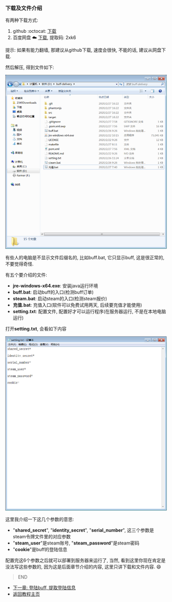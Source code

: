 ### 下载及文件介绍
有两种下载方式:
1. github :octocat: [下载](https://github.com/farmer-person/buff-delivery/archive/20.03.14.zip)
2. 百度网盘 :cloud: [下载](https://pan.baidu.com/s/1B155GRD2T0qcCsjt8u66OQ), 提取码: 2xk6

提示: 如果有能力翻墙, 那建议从github下载, 速度会很快, 不能的话, 建议从网盘下载.

然后解压, 得到文件如下:

![](https://github.com/farmer-person/pictures/blob/master/buff-delivery/1.png)

有些人的电脑是不显示文件后缀名的, 比如buff.bat, 它只显示buff, 这是很正常的, 不要觉得奇怪.

有五个要介绍的文件:
- **jre-windows-x64.exe**: 安装java运行环境
- **buff.bat**: 启动buff的入口(检测buff订单)
- **steam.bat**: 启动steam的入口(检测steam报价)
- **充值.bat**: 充值入口(软件可以免费试用两天, 后续要充值才能使用)
- **setting.txt**: 配置文件, 配置好才可以运行程序(在服务器运行, 不是在本地电脑运行)

打开**setting.txt**, 会看如下内容

![](https://github.com/farmer-person/pictures/blob/master/buff-delivery/2.png)

这里我介绍一下这几个参数的意思:
- "**shared_secret**", "**identity_secret**", "**serial_number**", 这三个参数是steam令牌文件里的对应参数
- "**steam_user**"是steam账号, "**steam_password**"是steam密码
- "**cookie**"是buff的登陆信息

配置完这6个参数之后就可以部署到服务器来运行了, 当然, 看到这里你现在肯定是没法写这些参数的, 因为这是后面章节介绍的内容, 这里只讲下载和文件内容. :smile:

> END

- [下一章: 登陆buff, 提取登陆信息](./buff.md)
- [返回教程主页](./index.md)
